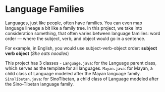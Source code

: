 # Language Families
Languages, just like people, often have families. You can even map language lineage a bit like a family tree.
In this project, we take into consideration something, that often varies between language families: word order — where the subject, verb, and object would go in a sentence.

For example, in English, you would use subject-verb-object order:
**subject verb object** (*She	eats	noodles*)

This project has 3 classes -
`Language.java`: for the Language parent class, which serves as the template for all languages.
`Mayan.java`: for Mayan, a child class of Language modeled after the Mayan language family.
`SinoTibetan.java`: for SinoTibetan, a child class of Language modeled after the Sino-Tibetan language family.
